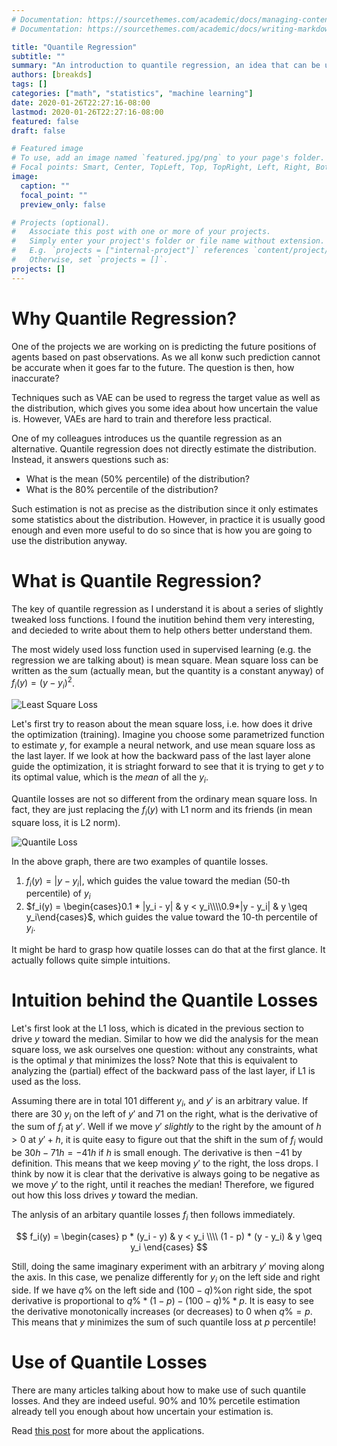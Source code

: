 ```yaml
---
# Documentation: https://sourcethemes.com/academic/docs/managing-content/
# Documentation: https://sourcethemes.com/academic/docs/writing-markdown-latex/

title: "Quantile Regression"
subtitle: ""
summary: "An introduction to quantile regression, an idea that can be used to estimate (and profile) the distribution of data."
authors: [breakds]
tags: []
categories: ["math", "statistics", "machine learning"]
date: 2020-01-26T22:27:16-08:00
lastmod: 2020-01-26T22:27:16-08:00
featured: false
draft: false

# Featured image
# To use, add an image named `featured.jpg/png` to your page's folder.
# Focal points: Smart, Center, TopLeft, Top, TopRight, Left, Right, BottomLeft, Bottom, BottomRight.
image:
  caption: ""
  focal_point: ""
  preview_only: false

# Projects (optional).
#   Associate this post with one or more of your projects.
#   Simply enter your project's folder or file name without extension.
#   E.g. `projects = ["internal-project"]` references `content/project/deep-learning/index.md`.
#   Otherwise, set `projects = []`.
projects: []
---
```


# Why Quantile Regression?

One of the projects we are working on is predicting the future positions of
agents based on past observations. As we all konw such prediction cannot be
accurate when it goes far to the future. The question is then, how inaccurate?

Techniques such as VAE can be used to regress the target value as well as the
distribution, which gives you some idea about how uncertain the value is.
However, VAEs are hard to train and therefore less practical.

One of my colleagues introduces us the quantile regression as an alternative.
Quantile regression does not directly estimate the distribution. Instead, it
answers questions such as:

+ What is the mean (50% percentile) of the distribution?
+ What is the 80% percentile of the distribution?

Such estimation is not as precise as the distribution since it only estimates
some statistics about the distribution. However, in practice it is usually good
enough and even more useful to do so since that is how you are going to use the
distribution anyway.

# What is Quantile Regression?

The key of quantile regression as I understand it is about a series of slightly
tweaked loss functions. I found the inutition behind them very interesting, and
decieded to write about them to help others better understand them.

The most widely used loss function used in supervised learning (e.g. the
regression we are talking about) is mean square. Mean square loss can be written
as the sum (actually mean, but the quantity is a constant anyway) of $f_i(y) = (y - y_i)^2$.

![Least Square Loss](/posts/least_square_loss.png)

Let's first try to reason about the mean square loss, i.e. how does it drive the
optimization (training). Imagine you choose some parametrized function to
estimate $y$, for example a neural network, and use mean square loss as the last
layer. If we look at how the backward pass of the last layer alone guide the
optimization, it is striaght forward to see that it is trying to get $y$ to its
optimal value, which is the *mean* of all the $y_i$.

Quantile losses are not so different from the ordinary mean square loss. In
fact, they are just replacing the $f_i(y)$ with L1 norm and its friends (in mean
square loss, it is L2 norm).


![Quantile Loss](/posts/quantile_loss.png)

In the above graph, there are two examples of quantile losses.

1. $f_i(y) = |y-y_i|$, which guides the value toward the median (50-th percentile) of $y_i$
2. $f_i(y) = \begin{cases}0.1 * |y_i - y| & y < y_i\\\\0.9*|y - y_i| & y \geq y_i\end{cases}$, which guides the value toward the 10-th percentile of $y_i$.

It might be hard to grasp how quatile losses can do that at the first glance. It
actually follows quite simple intuitions.

# Intuition behind the Quantile Losses

Let's first look at the L1 loss, which is dicated in the previous section to
drive $y$ toward the median. Similar to how we did the analysis for the mean
square loss, we ask ourselves one question: without any constraints, what is the
optimal $y$ that minimizes the loss? Note that this is equivalent to analyzing
the (partial) effect of the backward pass of the last layer, if L1 is used as
the loss.

Assuming there are in total 101 different $y_i$, and $y'$ is an arbitrary value.
If there are 30 $y_i$ on the left of $y'$ and 71 on the right, what is the
derivative of the sum of $f_i$ at $y'$. Well if we move $y'$ *slightly* to the
right by the amount of $h > 0$ at $y' + h$, it is quite easy to figure out that
the shift in the sum of $f_i$ would be $30h - 71h = -41h$ if $h$ is small
enough. The derivative is then $-41$ by definition. This means that we keep
moving $y'$ to the right, the loss drops. I think by now it is clear that the
derivative is always going to be negative as we move $y'$ to the right, until it
reaches the median! Therefore, we figured out how this loss drives $y$ toward
the median.

The anlysis of an arbitary quantile losses $f_i$ then follows immediately.

$$
f_i(y) = \begin{cases}
p * (y_i - y) & y < y_i \\\\
(1 - p) * (y - y_i) & y \geq y_i
\end{cases}
$$

Still, doing the same imaginary experiment with an arbitrary $y'$ moving along
the axis. In this case, we penalize differently for $y_i$ on the left side and
right side. If we have $q\%$ on the left side and $(100 - q)\%$on right side,
the spot derivative is proportional to $q\% * (1 - p) - (100 - q)\% * p$. It is
easy to see the derivative monotonically increases (or decreases) to 0 when $q\%
= p$. This means that $y$ minimizes the sum of such quantile loss at $p$ percentile!

# Use of Quantile Losses

There are many articles talking about how to make use of such quantile losses.
And they are indeed useful. 90% and 10% percetile estimation already tell you
enough about how uncertain your estimation is.

Read [this post](https://towardsdatascience.com/quantile-regression-from-linear-models-to-trees-to-deep-learning-af3738b527c3) for more about the applications.
